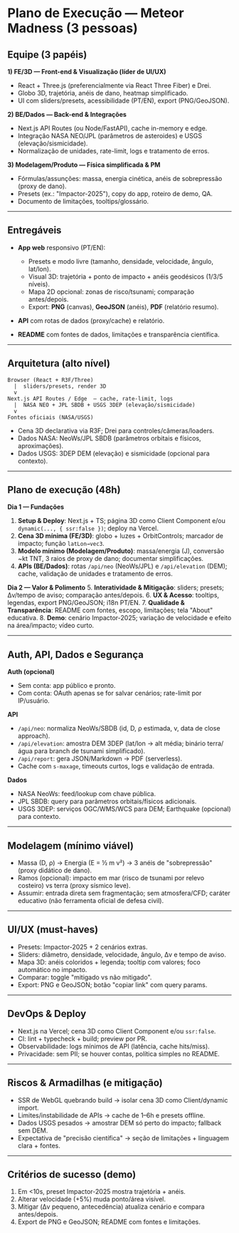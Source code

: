 # Plano de Execução — Meteor Madness (3 pessoas)

## Equipe (3 papéis)

**1) FE/3D — Front-end & Visualização (líder de UI/UX)**

* React + Three.js (preferencialmente via React Three Fiber) e Drei.
* Globo 3D, trajetória, anéis de dano, heatmap simplificado.
* UI com sliders/presets, acessibilidade (PT/EN), export (PNG/GeoJSON).

**2) BE/Dados — Back-end & Integrações**

* Next.js API Routes (ou Node/FastAPI), cache in-memory e edge.
* Integração NASA NEO/JPL (parâmetros de asteroides) e USGS (elevação/sismicidade).
* Normalização de unidades, rate-limit, logs e tratamento de erros.

**3) Modelagem/Produto — Física simplificada & PM**

* Fórmulas/assunções: massa, energia cinética, anéis de sobrepressão (proxy de dano).
* Presets (ex.: "Impactor-2025"), copy do app, roteiro de demo, QA.
* Documento de limitações, tooltips/glossário.

---

## Entregáveis

* **App web** responsivo (PT/EN):

  * Presets e modo livre (tamanho, densidade, velocidade, ângulo, lat/lon).
  * Visual 3D: trajetória + ponto de impacto + anéis geodésicos (1/3/5 níveis).
  * Mapa 2D opcional: zonas de risco/tsunami; comparação antes/depois.
  * Export: **PNG** (canvas), **GeoJSON** (anéis), **PDF** (relatório resumo).
* **API** com rotas de dados (proxy/cache) e relatório.
* **README** com fontes de dados, limitações e transparência científica.

---

## Arquitetura (alto nível)

```
Browser (React + R3F/Three)
  |  sliders/presets, render 3D
  v
Next.js API Routes / Edge  — cache, rate-limit, logs
  |  NASA NEO + JPL SBDB + USGS 3DEP (elevação/sismicidade)
  v
Fontes oficiais (NASA/USGS)
```

* Cena 3D declarativa via R3F; Drei para controles/câmeras/loaders.
* Dados NASA: NeoWs/JPL SBDB (parâmetros orbitais e físicos, aproximações).
* Dados USGS: 3DEP DEM (elevação) e sismicidade (opcional para contexto).

---

## Plano de execução (48h)

**Dia 1 — Fundações**

1. **Setup & Deploy**: Next.js + TS; página 3D como Client Component e/ou `dynamic(..., { ssr:false })`; deploy na Vercel.
2. **Cena 3D mínima (FE/3D)**: globo + luzes + OrbitControls; marcador de impacto; função `latLon→vec3`.
3. **Modelo mínimo (Modelagem/Produto)**: massa/energia (J), conversão ~kt TNT, 3 raios de proxy de dano; documentar simplificações.
4. **APIs (BE/Dados)**: rotas `/api/neo` (NeoWs/JPL) e `/api/elevation` (DEM); cache, validação de unidades e tratamento de erros.

**Dia 2 — Valor & Polimento**
5. **Interatividade & Mitigação**: sliders; presets; Δv/tempo de aviso; comparação antes/depois.
6. **UX & Acesso**: tooltips, legendas, export PNG/GeoJSON; i18n PT/EN.
7. **Qualidade & Transparência**: README com fontes, escopo, limitações; tela "About" educativa.
8. **Demo**: cenário Impactor-2025; variação de velocidade e efeito na área/impacto; vídeo curto.

---

## Auth, API, Dados e Segurança

**Auth (opcional)**

* Sem conta: app público e pronto.
* Com conta: OAuth apenas se for salvar cenários; rate-limit por IP/usuário.

**API**

* `/api/neo`: normaliza NeoWs/SBDB (id, D, ρ estimada, v, data de close approach).
* `/api/elevation`: amostra DEM 3DEP (lat/lon → alt média; binário terra/água para branch de tsunami simplificado).
* `/api/report`: gera JSON/Markdown → PDF (serverless).
* Cache com `s-maxage`, timeouts curtos, logs e validação de entrada.

**Dados**

* NASA NeoWs: feed/lookup com chave pública.
* JPL SBDB: query para parâmetros orbitais/físicos adicionais.
* USGS 3DEP: serviços OGC/WMS/WCS para DEM; Earthquake (opcional) para contexto.

---

## Modelagem (mínimo viável)

* Massa (D, ρ) → Energia (E = ½ m v²) → 3 anéis de "sobrepressão" (proxy didático de dano).
* Ramos (opcional): impacto em mar (risco de tsunami por relevo costeiro) vs terra (proxy sísmico leve).
* Assumir: entrada direta sem fragmentação; sem atmosfera/CFD; caráter educativo (não ferramenta oficial de defesa civil).

---

## UI/UX (must-haves)

* Presets: Impactor-2025 + 2 cenários extras.
* Sliders: diâmetro, densidade, velocidade, ângulo, Δv e tempo de aviso.
* Mapa 3D: anéis coloridos + legenda; tooltip com valores; foco automático no impacto.
* Comparar: toggle "mitigado vs não mitigado".
* Export: PNG e GeoJSON; botão "copiar link" com query params.

---

## DevOps & Deploy

* Next.js na Vercel; cena 3D como Client Component e/ou `ssr:false`.
* CI: lint + typecheck + build; preview por PR.
* Observabilidade: logs mínimos de API (latência, cache hits/miss).
* Privacidade: sem PII; se houver contas, política simples no README.

---

## Riscos & Armadilhas (e mitigação)

* SSR de WebGL quebrando build → isolar cena 3D como Client/dynamic import.
* Limites/instabilidade de APIs → cache de 1–6h e presets offline.
* Dados USGS pesados → amostrar DEM só perto do impacto; fallback sem DEM.
* Expectativa de "precisão científica" → seção de limitações + linguagem clara + fontes.

---

## Critérios de sucesso (demo)

1. Em <10s, preset Impactor-2025 mostra trajetória + anéis.
2. Alterar velocidade (+5%) muda ponto/área visível.
3. Mitigar (Δv pequeno, antecedência) atualiza cenário e compara antes/depois.
4. Export de PNG e GeoJSON; README com fontes e limitações.
